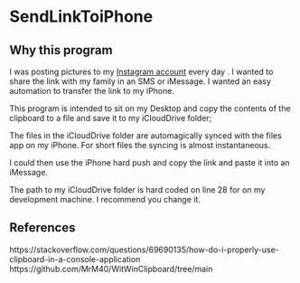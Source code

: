 # SendLinkToiPhone
<h2>Why this program</h2>
I was posting pictures to my <a href="https://www.instagram.com/bizcad/">Instagram account</a> every day . I wanted to share the link with my family in an SMS or iMessage. 
I wanted an easy automation to transfer the link to my iPhone.

This program is intended to sit on my Desktop and copy the contents of the clipboard to a file and save it to my iCloudDrive folder; 

The files in the iCloudDrive folder are automagically synced with the files app on my iPhone.  For short files the syncing is almost instantaneous.
    
I could then use the iPhone hard push and copy the link and paste it into an iMessage.

The path to my iCloudDrive folder is hard coded on line 28 for on my development machine.   I recommend you change it.

<h2>References</h2>    
    https://stackoverflow.com/questions/69690135/how-do-i-properly-use-clipboard-in-a-console-application
    https://github.com/MrM40/WitWinClipboard/tree/main
    
 
